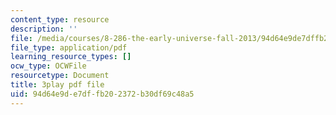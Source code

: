 ```yaml
---
content_type: resource
description: ''
file: /media/courses/8-286-the-early-universe-fall-2013/94d64e9de7dffb202372b30df69c48a5_ARuzDX55Xnk.pdf
file_type: application/pdf
learning_resource_types: []
ocw_type: OCWFile
resourcetype: Document
title: 3play pdf file
uid: 94d64e9d-e7df-fb20-2372-b30df69c48a5
---
```

